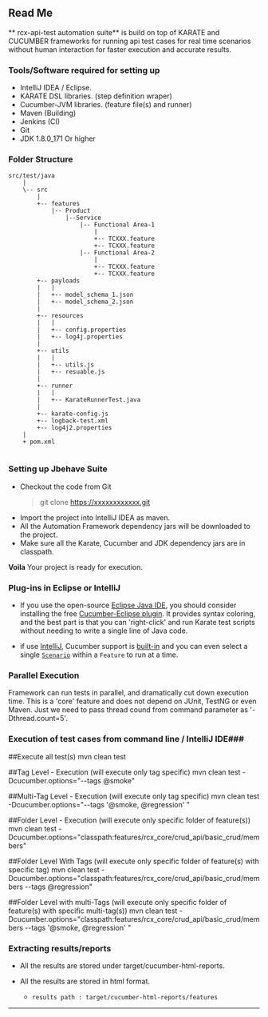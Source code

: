 ## Read Me ##

** rcx-api-test automation suite** is build on top of KARATE and CUCUMBER frameworks for running api test cases for real time scenarios without human interaction for faster execution and accurate results.

### Tools/Software required for setting up ###
- IntelliJ IDEA / Eclipse.
- KARATE DSL libraries. (step definition wraper)
- Cucumber-JVM libraries. (feature file(s) and runner)
- Maven (Building)
- Jenkins (CI)
- Git
- JDK 1.8.0_171 Or higher

### Folder Structure


```
src/test/java
    |
    \-- src
        |
        +-- features
			|-- Product
				|--Service
					|-- Functional Area-1
						|
						+-- TCXXX.feature
						+-- TCXXX.feature
					|-- Functional Area-2
						|
						+-- TCXXX.feature
						+-- TCXXX.feature						
        +-- payloads
        |   |
        |   +-- model_schema_1.json
        |   +-- model_schema_2.json
        |
		+-- resources
        |   |
        |   +-- config.properties
        |   +-- log4j.properties
        |
		+-- utils
        |   |
        |   +-- utils.js
        |   +-- resuable.js
        |
		+-- runner
        |   |
        |   +-- KarateRunnerTest.java
		|
		+-- karate-config.js
		+-- logback-test.xml
		+-- log4j2.properties
	|
	+ pom.xml
			
```


### Setting up Jbehave Suite ###

- Checkout the code from Git
	> git clone https://xxxxxxxxxxxx.git
- Import the project into IntelliJ IDEA as maven.
- All the Automation Framework dependency jars will be downloaded to the project.
- Make sure all the Karate, Cucumber and JDK dependency jars are in classpath.

 **Voila** Your project is ready for execution.
 
### Plug-ins in Eclipse or IntelliJ
 - If you use the open-source [Eclipse Java IDE](http://www.eclipse.org), you should consider installing the free [Cucumber-Eclipse plugin](https://cucumber.io/cucumber-eclipse/). It provides syntax coloring, and the best part is that you can 'right-click' and run Karate test scripts without needing to write a single line of Java code.
 
 - if use [IntelliJ](https://www.jetbrains.com/idea/), Cucumber support is [built-in](https://www.jetbrains.com/idea/help/cucumber.html) and you can even select a single [`Scenario`](#script-structure) within a `Feature` to run at a time.

 
### Parallel Execution
Framework can run tests in parallel, and dramatically cut down execution time. This is a 'core' feature and does not depend on JUnit, TestNG or even Maven. Just we need to pass thread cound from command parameter as '-Dthread.count=5'.

 
### Execution of test cases from command line / IntelliJ IDE###

##Execute all test(s)
mvn clean test

##Tag Level - Execution (will execute only tag specific)
mvn clean test -Dcucumber.options="--tags @smoke"

##Multi-Tag Level - Execution (will execute only tag specific)
mvn clean test -Dcucumber.options="--tags '@smoke, @regression' "

##Folder Level - Execution (will execute only specific folder of feature(s))
mvn clean test -Dcucumber.options="classpath:features/rcx_core/crud_api/basic_crud/members"

##Folder Level With Tags (will execute only specific folder of feature(s) with specific tag)
mvn clean test -Dcucumber.options="classpath:features/rcx_core/crud_api/basic_crud/members --tags @regression"

##Folder Level with multi-Tags (will execute only specific folder of feature(s) with specific multi-tag(s))
mvn clean test -Dcucumber.options="classpath:features/rcx_core/crud_api/basic_crud/members --tags '@smoke, @regression' " 

	  
### Extracting results/reports ###
- All the results are stored under target/cucumber-html-reports.
- All the results are stored in html format.

	 * `results path : target/cucumber-html-reports/features`

---


